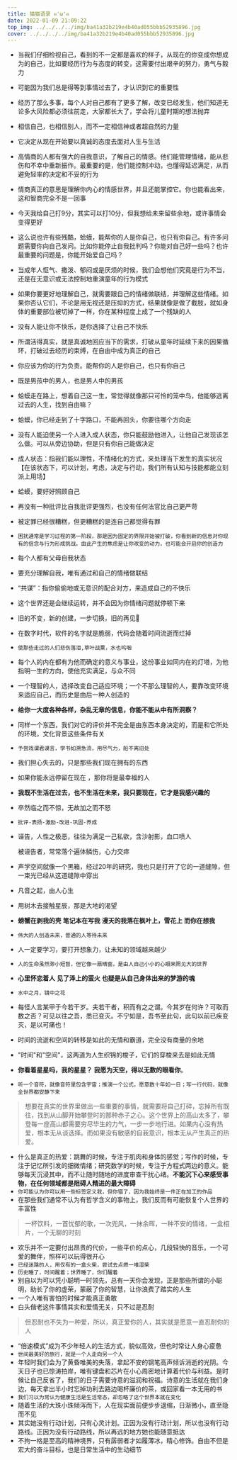 ```yaml
---
title: 猫猫语录 ฅ'ω'ฅ
date: 2022-01-09 21:09:22
top_img: ../../../../img/ba41a32b219e4b40ad055bbb52935896.jpg
cover: ../../../../img/ba41a32b219e4b40ad055bbb52935896.jpg
---
```

- 当我们仔细检视自己，看到的不一定都是喜欢的样子，从现在的你变成你想成为的自己，比如要经历行为与态度的转变，这需要付出艰辛的努力，勇气与毅力
- 可能因为我们总是得等到事情过去了，才认识到它的重要性
- 经历了那么多事，每个人对自己都有了更多了解，改变已经发生，他们知道无论多大风险都必须往前走，大家都长大了，学会将儿童时期的想法抛弃
- 相信自己，也相信别人，而不一定相信神或者超自然的力量
- 它决定从现在开始要以真诚的态度去面对人生与生活
- 高情商的人都有强大的自我意识，了解自己的情感。他们能管理情绪，能从悲伤和不幸中重新振作。最重要的是，他们能控制冲动，也懂得延迟满足，从而避免轻率的决定和不妥的行为
- 情商真正的意思是理解你内心的情感世界，并且还能掌控它。你也能看出来，这和智商完全不是一回事
- 今天我给自己打9分，其实可以打10分，但我想给未来留些余地，或许事情会变得更好
- 这么说也许有些残酷，蛤蟆，能帮你的人是你自己，也只有你自己。有许多问题需要你向自己发问。比如你能停止自我批判吗？你能对自己好一些吗？也许最重要的问题是，你能开始爱自己吗？
- 当成年人怄气、撒泼、郁闷或是厌烦的时候，我们会想他们究竟是行为不当，还是在无意识或无法控制地重演童年的行为模式
- 如果你要更好地理解自己，就需要跟自己的情绪做联结，并理解这些情绪。如果你否认它们，不论是用无视还是压抑的方式，结果就像是做了截肢，就如身体的重要部位被切掉了一样，你在某种程度上成了一个残缺的人
- 没有人能让你不快乐，是你选择了让自己不快乐
- 所谓活得真实，就是真诚地回应当下的需求，打破从童年时延续下来的因果循环，打破过去经历的束缚，在自由中成为真正的自己
- 你应该为你的行为负责。能帮你的人是你自己，也只有你自己
- 既是男孩中的男人，也是男人中的男孩
- 蛤蟆走在路上，想着自己这一生，常觉得就像那只可怜的笼中鸟，他能够逃离过去的人生，找到自由嘛？
- 蛤蟆，你已经走到了十字路口，不能再回头，你要往哪个方向走
- 没有人能迫使另一个人进入成人状态，你只能鼓励他进入，让他自己发现该怎么做。可以从旁边协助，但是只有你自己能做决定
- 成人状态：指我们能以理性，不情绪化的方式，来处理当下发生的真实状况【在该状态下，可以计划，考虑，决定与行动，我们所有认知与技能都能立刻派上用场】
- 蛤蟆，要好好照顾自己
- 再没有一种批评比自我批评更强烈，也没有任何法官比自己更严苛
- 被定罪已经很糟糕，但更糟糕的是连自己都觉得有罪
- `困扰通常是学习过程的第一阶段，那是因为固定的界限开始被打破，你看到新的信息对你现有的信念与行为形成挑战。由此产生的焦虑是让你改变的动力，也可能会开启你的创造力`
- 每个人都有父母自我状态
- 要充分理解自我，唯有通过和自己的情绪做联结
- “共谋”：指你偷偷地或无意识的配合对方，来造成自己的不快乐
- 这个世界还是会继续运转，并不会因为你情绪问题就停顿下来
- 旧的不变，新的创建，一步切换，旧的再见👋
- 在数字时代，软件的名字就是脆弱，代码会随着时间流逝而烂掉
- `使那些走过的人们悲伤落泪,草叶战粟，水也呜咽`
- 每个人的内在都有为他而确定的意义与事业，这份事业如同内在的灯塔，为他指明一生的方向，使他充实满足，与众不同
- 一个理智的人，选择改变自己适应环境；一个不那么理智的人，要靠改变环境来适应自己，而历史是由后一种人创造的
- **给你一大度各种各样，杂乱无章的信息，你能不能从中有所洞察？**
- 同样一个东西，我们对它的评价并不完全是由东西本身决定的，而是和它所处的环境，文化背景这些条件有关
- `予尝戏谓君谟言，学书如溯急流，用尽气力，船不离旧处`
- 我们担心失去的，只是那些我们现在拥有的东西
- 如果你能永远停留在现在 ，那你将是最幸福的人
- **我既不生活在过去，也不生活在未来，我只要现在，它才是我感兴趣的**
- 卒然临之而不惊，无故加之而不怒
- `批评-表扬-激励-改进-巩固-养成`
- 诬告，人性之极恶，往往为满足一己私欲，含沙射影，血口喷人

    被诬告者，常常落个遍体鳞伤，心力交瘁
- 声学空间就像一个黑箱，经过20年的研究，我也只是打开了它的一道缝隙，但一束光已经从这道缝隙中穿出
- 凡音之起，由人心生
- 用树木去接触星辰，那是大地的渴望
- **螃蟹在剥我的壳**
    **笔记本在写我**
    **漫天的我落在枫叶上，雪花上**
    **而你在想我**
- `伟大的人创造未来，普通的人等待未来`
- 人一定要学习，要打开想象力，让未知的领域越来越少
- `人的生命虽然渺小短暂，但它像一扇晴窗，是由人自己小小的心眼来照见大的世界`
- **心里怀恋着人**
    **见了泽上的萤火**
    **也疑是从自己身体出来的梦游的魂**
- `水中之月，镜中之花`
- 每怪人言某甲于今若干岁。夫若干者，积而有之之谓。今其岁在何许？可取而数之否？可见以往之吾，悉已变灭。不宁如是，吾书至此句，此句以前已疾变灭，是以可痛也！
- 时间的流逝和空间的转移是如此的无情和霸道，完全没有商量的余地
- "时间"和"空间"，这两道为人生织锦的梭子，它们的穿梭来去是如此无情
- **你看着星星吗，我的星星？**
    **我愿为天空，得以无数的眼看你**。
- `听一个音符，就像音符里包含宇宙；推演一个公式，愿意数十年如一日；写一行代码，就像全世界都安静下来`
> 想要在真实的世界里做出一些重要的事情，就需要将自己打碎，忘掉所有既往，找到从山脚开始攀登时的那种赤子之心。这个世界上的高山太多了，攀登每一座高山都需要穷尽毕生的力气，一步一步地行进。如果内心没有热爱，根本无从谈选择。而如果没有敏感的自我意识，根本无从产生真正的热爱。
- 什么是真正的热爱：跳舞的时候，专注于肌肉和身体的感觉；写作的时候，专注于记忆所引发的细微情绪；研究数学的时候，专注于方程式两边的意义。能够每天沉浸其中，而不让随时随地的进度审查干扰心绪。**不能沉下心来感受事物，在任何领域都是阻碍人精进的最大障碍**
- `你可能认为你可以用一些标签定义我，但你错了，因为我始终是一件正在加工的作品`
- 在那些我们通常不认为有哲学含义的事物上，我们反而有可能恢复个人世界的丰富性
> 一杯饮料，一首忧郁的歌，一次兜风，一抹余晖，一种不安的情绪，一盒相片，一个无聊的时刻
- 欢乐并不一定要付出昂贵的代价，一些平价的点心，几段轻快的音乐，一个可爱的舞伴，照样可以玩得很开心
- `已经迷路的人，用仅有的一盒火柴，尝试去点燃一堆湿柴`
- `历史睡了，时间醒着；世界睡了，你们醒着`
- 别自以为可以凭小聪明一时领先，总有一天你会发现，正是那些所谓的小聪明，助长了你的虚荣，蒙蔽了你的智慧，让你浪费了踏实的人生
- 一个人唯有害怕的时候才能真正勇敢
- 白头偕老这件事情其实和爱情无关，只不过是忍耐
> 但忍耐也不失为一种爱，所以，真正爱你的人，其实就是愿意一直忍耐你的人
- “倍速模式”成为不少年轻人的生活方式，貌似高效，但也时常让人身心疲惫
- `世间最美好的旅行，就是一个人走向另一个人`
- 年轻时我们会为了黄昏唯美的失落，拿起不安的钢笔高声倾诉消逝的光阴。今天日子也已惊涛拍岸，唯有键盘和芯片在小心周密地计算着代价与利益。是时候让自己反省了，我们的日子需要诗意的滋润和祝福。诗意的生活就在我们身边，每天拿出半小时忘掉功利去路边喝杯廉价的茶，或回家看一本无用的书
- `我们习以为常认为健康生活是生活常态，却忽略了这个世界本就在变化`
- 随着生活的大珠小珠倾泻而下，人在现实面前便步步退缩，日渐微小，直至隐而不见
- 其实她没有行动计划，只有心灵计划。正因为没有行动计划，所以也没有行动路线。正因为没有行动路线，所以再远的地方她也能随意抵达
- 不拘一格是至高的精神境界，只有孱弱者才如履薄冰，精心修饰。自由不但是宏大的奋斗目标，也是日常生活中的生动细节